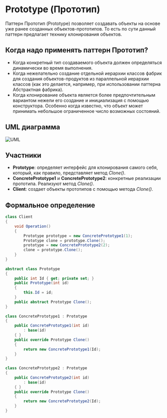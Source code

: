﻿# Prototype (Прототип)
Паттерн Прототип (Prototype) позволяет создавать объекты на основе уже ранее созданных объектов-прототипов. То есть по сути данный паттерн предлагает технику клонирования объектов.

## Когда надо применять паттерн Прототип?

- Когда конкретный тип создаваемого объекта должен определяться динамически во время выполнения.
- Когда нежелательно создание отдельной иерархии классов фабрик для создания объектов-продуктов из параллельной иерархии классов (как это делается, например, при использовании паттерна Абстрактная фабрика).
- Когда клонирование объекта является более предпочтительным вариантом нежели его создание и инициализация с помощью конструктора. Особенно когда известно, что объект может принимать небольшое ограниченное число возможных состояний.

## UML диаграмма

![UML](https://metanit.com/sharp/patterns/pics/prototype.png)

## Участники

- **Prototype**: определяет интерфейс для клонирования самого себя, который, как правило, представляет метод *Clone()*.
- **ConcretePrototype1** и **ConcretePrototype2**: конкретные реализации прототипа. Реализуют метод *Clone()*.
- **Client**: создает объекты прототипов с помощью метода *Clone()*.

## Формальное определение

```csharp
class Client
{
    void Operation()
    {
        Prototype prototype = new ConcretePrototype1(1);
        Prototype clone = prototype.Clone();
        prototype = new ConcretePrototype2(2);
        clone = prototype.Clone();
    }
}
 
abstract class Prototype
{
    public int Id { get; private set; }
    public Prototype(int id)
    {
        this.Id = id;
    }
    public abstract Prototype Clone();
}
 
class ConcretePrototype1 : Prototype
{
    public ConcretePrototype1(int id)
        : base(id)
    { }
    public override Prototype Clone()
    {
        return new ConcretePrototype1(Id);
    }
}
 
class ConcretePrototype2 : Prototype
{
    public ConcretePrototype2(int id)
        : base(id)
    { }
    public override Prototype Clone()
    {
        return new ConcretePrototype2(Id);
    }
}
```
